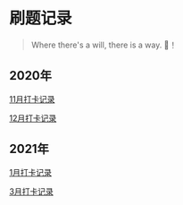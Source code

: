 # 刷题记录

> Where there's a will, there is a way. 🐛！

## 2020年

[11月打卡记录](doc/202011.md)

[12月打卡记录](doc/202012.md)

## 2021年
[1月打卡记录](doc/202101.md)

[3月打卡记录](doc/202103.md)
